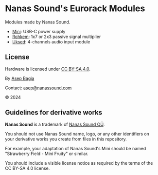 # Nanas Sound's Eurorack Modules

Modules made by Nanas Sound.
- [Mini](https://github.com/NanasSound/eurorack-nanassound/tree/main/Mini): USB-C power supply
- [Rohkem](https://github.com/NanasSound/eurorack-nanassound/tree/main/Rohkem): 1x7 or 2x3 passive signal multiplier
- [Uksed](https://github.com/NanasSound/eurorack-nanassound/tree/main/Uksed): 4-channels audio input module

## License

Hardware is licensed under [CC BY-SA 4.0](https://creativecommons.org/licenses/by-sa/4.0/).

By [Asep Bagja](https://www.asepbagja.com/)

Contact: [asep@nanassound.com](mailto:asep@nanassound.com)

© 2024

## Guidelines for derivative works

**Nanas Sound** is a trademark of [Nanas Sound OÜ](https://ariregister.rik.ee/est/company/16028176/Nanas-Sound-OÜ).

You should not use Nanas Sound name, logo, or any other identifiers on your derivative works you create from files in this repository.

For example, your adaptation of Nanas Sound's Mini should be named "Strawberry Field - Mini Fruity" or similar.

You should include a visible license notice as required by the terms of the CC BY-SA 4.0 license.
